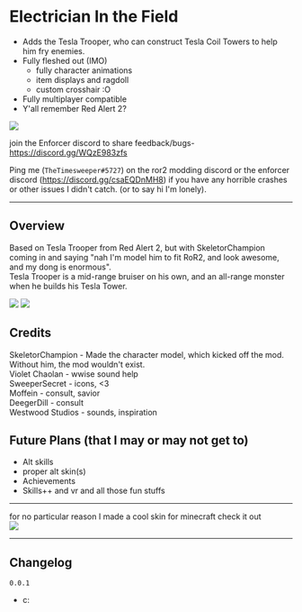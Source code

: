 # Electrician In the Field
- Adds the Tesla Trooper, who can construct Tesla Coil Towers to help him fry enemies.
- Fully fleshed out (IMO)
  - fully character animations
  - item displays and ragdoll
  - custom crosshair :O
- Fully multiplayer compatible
- Y'all remember Red Alert 2?

[![](https://raw.githubusercontent.com/TheTimeSweeper/the/master/Release/readme/CSS.png)]()

join the Enforcer discord to share feedback/bugs- https://discord.gg/WQzE983zfs

Ping me (`TheTimesweeper#5727`) on the ror2 modding discord or the enforcer discord (https://discord.gg/csaEQDnMH8) if you have any horrible crashes or other issues I didn't catch. (or to say hi I'm lonely).
___
## Overview
Based on Tesla Trooper from Red Alert 2, but with SkeletorChampion coming in and saying "nah I'm model him to fit RoR2, and look awesome, and my dong is enormous".  
Tesla Trooper is a mid-range bruiser on his own, and an all-range monster when he builds his Tesla Tower.  

[![](https://raw.githubusercontent.com/TheTimeSweeper/the/master/Release/readme/zaps_combined.png)]()
[![](https://raw.githubusercontent.com/TheTimeSweeper/the/master/theUnityProject/Assets/_Kniggas/TeslaTrooper/TeslaBundle/Icons/texIconTeslaTrooper.png)]()

## Credits
SkeletorChampion - Made the character model, which kicked off the mod. Without him, the mod wouldn't exist.  
Violet Chaolan - wwise sound help  
SweeperSecret - icons,  <3  
Moffein - consult, savior  
DeegerDill - consult  
Westwood Studios - sounds, inspiration  

## Future Plans (that I may or may not get to)
- Alt skills
- proper alt skin(s)
- Achievements
- Skills++ and vr and all those fun stuffs

___
for no particular reason I made a cool skin for minecraft check it out   
[![](https://raw.githubusercontent.com/TheTimeSweeper/the/master/theUnityProject/Assets/_Kniggas/TeslaTrooper/TeslaBundle/textures/MC/MCSkin.png)]()
___
## Changelog

`0.0.1`
- c: